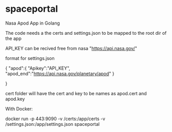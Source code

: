 # spaceportal
Nasa Apod App in Golang

The code needs a the certs and settings.json to be mapped to the root dir of the app

API_KEY can be recived free from nasa "https://api.nasa.gov/"

format for settings.json

{
    "apod":{
        "Apikey":"API_KEY",
        "apod_end":"https://api.nasa.gov/planetary/apod"
    }
    
}

cert folder will have the cert and key to be names as apod.cert and apod.key

With Docker:

docker run -p 443:9090 -v <your location >/certs:/app/certs -v <your location>/settings.json:/app/settings.json spaceportal
